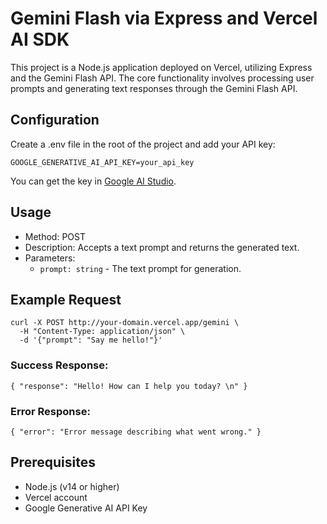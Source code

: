 # Gemini Flash via Express and Vercel AI SDK
This project is a Node.js application deployed on Vercel, utilizing Express and the Gemini Flash API. The core functionality involves processing user prompts and generating text responses through the Gemini Flash API.

## Configuration
Create a .env file in the root of the project and add your API key:

```GOOGLE_GENERATIVE_AI_API_KEY=your_api_key```

You can get the key in [Google AI Studio](https://aistudio.google.com/app/apikey?hl=ru).

## Usage
- Method: POST
- Description: Accepts a text prompt and returns the generated text.
- Parameters:
  - ```prompt: string``` - The text prompt for generation.

## Example Request
```
curl -X POST http://your-domain.vercel.app/gemini \
  -H "Content-Type: application/json" \
  -d '{"prompt": "Say me hello!"}'
```
### Success Response:
```
{ "response": "Hello! How can I help you today? \n" }
```
### Error Response:
```
{ "error": "Error message describing what went wrong." }
```

## Prerequisites

- Node.js (v14 or higher)
- Vercel account
- Google Generative AI API Key
